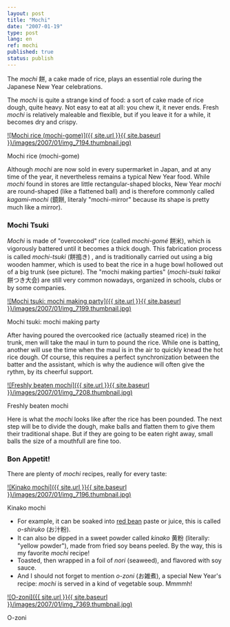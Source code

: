 ```yaml
---
layout: post
title: "Mochi"
date: "2007-01-19"
type: post
lang: en
ref: mochi
published: true
status: publish
---
```




The _mochi_ 餅, a cake made of rice, plays an essential role during the Japanese New Year celebrations.

 

The _mochi_ is quite a strange kind of food: a sort of cake made of rice dough, quite heavy. Not easy to eat at all: you chew it, it never ends. Fresh _mochi_ is relatively maleable and flexible, but if you leave it for a while, it becomes dry and crispy.

[![Mochi rice (mochi-gome)]({{ site.url }}{{ site.baseurl }}/images/2007/01/img_7194.thumbnail.jpg)](http://www.japonophile.com/wp-content/uploads/2007/01/img_7194.jpg "Mochi rice (mochi-gome)")

Mochi rice (mochi-gome)

Although _mochi_ are now sold in every supermarket in Japan, and at any time of the year, it nevertheless remains a typical New Year food. While _mochi_ found in stores are little rectangular-shaped blocks, New Year _mochi_ are round-shaped (like a flattened ball) and is therefore commonly called _kagami-mochi_ (鏡餅, literaly "mochi-mirror" because its shape is pretty much like a mirror).

### Mochi Tsuki

_Mochi_ is made of "overcooked" rice (called _mochi-gomé_ 餅米), which is vigorously battered until it becomes a thick dough. This fabrication process is called _mochi-tsuki_ (餅搗き) , and is traditionally carried out using a big wooden hammer, which is used to beat the rice in a huge bowl hollowed out of a big trunk (see picture). The "mochi making parties" (_mochi-tsuki taikai_ 餅つき大会) are still very common nowadays, organized in schools, clubs or by some companies.

[![Mochi tsuki: mochi making party]({{ site.url }}{{ site.baseurl }}/images/2007/01/img_7199.thumbnail.jpg)](http://www.japonophile.com/wp-content/uploads/2007/01/img_7199.jpg "Mochi tsuki: mochi making party")

Mochi tsuki: mochi making party

After having poured the overcooked rice (actually steamed rice) in the trunk, men will take the maul in turn to pound the rice. While one is batting, another will use the time when the maul is in the air to quickly knead the hot rice dough. Of course, this requires a perfect synchronization between the batter and the assistant, which is why the audience will often give the rythm, by its cheerful support.

[![Freshly beaten mochi]({{ site.url }}{{ site.baseurl }}/images/2007/01/img_7208.thumbnail.jpg)](http://www.japonophile.com/wp-content/uploads/2007/01/img_7208.jpg "Freshly beaten mochi")

Freshly beaten mochi

Here is what the _mochi_ looks like after the rice has been pounded. The next step will be to divide the dough, make balls and flatten them to give them their traditional shape. But if they are going to be eaten right away, small balls the size of a mouthfull are fine too.

### Bon Appetit!

There are plenty of _mochi_ recipes, really for every taste:

[![Kinako mochi]({{ site.url }}{{ site.baseurl }}/images/2007/01/img_7196.thumbnail.jpg)](http://www.japonophile.com/wp-content/uploads/2007/01/img_7196.jpg "Kinako mochi")

Kinako mochi

- For example, it can be soaked into [red bean](http://www.japonophile.com/article_anko_en.html) paste or juice, this is called _o-shiruko_ (お汁粉).
- It can also be dipped in a sweet powder called _kinako_ 黄粉 (literally: "yellow powder"), made from fried soy beans peeled. By the way, this is my favorite _mochi_ recipe!
- Toasted, then wrapped in a foil of _nori_ (seaweed), and flavored with soy sauce.
- And I should not forget to mention _o-zoni_ (お雑煮), a special New Year's recipe: _mochi_ is served in a kind of vegetable soup. Mmmmh!

[![O-zoni]({{ site.url }}{{ site.baseurl }}/images/2007/01/img_7369.thumbnail.jpg)](http://www.japonophile.com/wp-content/uploads/2007/01/img_7369.jpg "O-zoni")

O-zoni


